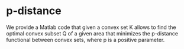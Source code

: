# p-distance
We provide a Matlab code that given a convex set K allows to find the optimal convex subset Q of a given area that minimizes the p-distance functional between convex sets, where p is a positive parameter.
